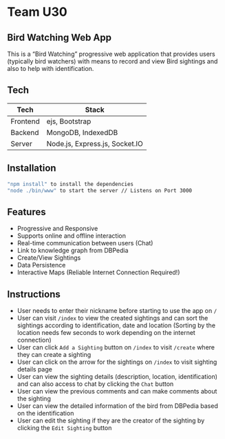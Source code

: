 # Team U30
## Bird Watching Web App


This is a  “Bird Watching” progressive web application that provides users (typically bird
watchers) with means to record and view Bird sightings and also to help with identification.

## Tech
| Tech | Stack |
| ------ | ------ |
| Frontend | ejs, Bootstrap |
| Backend | MongoDB, IndexedDB |
| Server | Node.js, Express.js, Socket.IO|


## Installation

```sh
"npm install" to install the dependencies
"node ./bin/www" to start the server // Listens on Port 3000
```

## Features
- Progressive and Responsive
- Supports online and offline interaction
- Real-time communication between users (Chat)
- Link to knowledge graph from DBPedia
- Create/View Sightings
- Data Persistence
- Interactive Maps (Reliable Internet Connection Required!)
## Instructions
- User needs to enter their nickname before starting to use the app on `/` 
- User can visit `/index` to view the created sightings and can sort the sightings according to identification, date and location (Sorting by the location needs few seconds to work depending on the internet connection)
- User can click `Add a Sighting` button on `/index` to visit `/create` where they can create a sighting
- User can click on the arrow for the sightings on `/index` to visit sighting details page
- User can view the sighting details (description, location, identification) and can also access to chat by clicking the `Chat` button
- User can view the previous comments and can make comments about the sighting
- User can view the detailed information of the bird from DBPedia based on the identification
- User can edit the sighting if they are the creator of the sighting by clicking the `Edit Sighting` button
